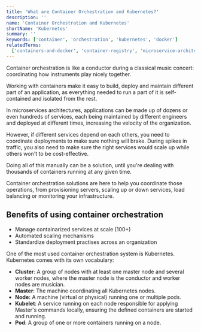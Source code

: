 ```yaml
---
title: 'What are Container Orchestration and Kubernetes?'
description: ''
name: 'Container Orchestration and Kubernetes'
shortName: 'Kubernetes'
summary: ''
keywords: ['container', 'orchestration', 'kubernetes', 'docker']
relatedTerms:
  ['containers-and-docker', 'container-registry', 'microservice-architecture']
---
```


Container orchestration is like a conductor during a classical music concert: coordinating how instruments play nicely together.

Working with containers make it easy to build, deploy and maintain different part of an application, as everything needed to run a part of it is self-contained and isolated from the rest.

In microservices architectures, applications can be made up of dozens or even hundreds of services, each being maintained by different engineers and deployed at different times, increasing the velocity of the organization.

However, if different services depend on each others, you need to coordinate deployments to make sure nothing will brake. During spikes in traffic, you also need to make sure the right services would scale up while others won't to be cost-effective.

Doing all of this manually can be a solution, until you're dealing with thousands of containers running at any given time.

Container orchestration solutions are here to help you coordinate those operations, from provisioning servers, scaling up or down services, load balancing or monitoring your infrastructure.

## Benefits of using container orchestration

- Manage containarized services at scale (100+)
- Automated scaling mechanisms
- Standardize deployment practises across an organization

One of the most used container orchestration system is Kubernetes. Kubernetes comes with its own vocabulary:

- **Cluster**: A group of nodes with at least one master node and several worker nodes, where the master node is the conductor and worker nodes are musician.
- **Master**: The machine coordinating all Kubernetes nodes.
- **Node:** A machine (virtual or physical) running one or multiple pods.
- **Kubelet**: A service running on each node responsible for applying Master's commands locally, ensuring the defined containers are started and running.
- **Pod**: A group of one or more containers running on a node.
